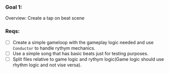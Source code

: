 ### Goal 1:
Overview:
Create a tap on beat scene

### Reqs:
- [ ] Create a simple gameloop with the gameplay logic needed and use `Conductor` to handle rythym mechanics.
- [ ] Use a simple song that has basic beats just for testing purposes.
- [ ] Split files relative to game logic and rythym logic(Game logic should use rhythm logic and not vise versa).
